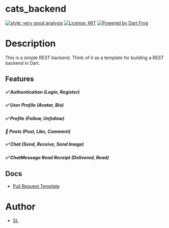 # cats_backend

[![style: very good analysis][very_good_analysis_badge]][very_good_analysis_link]
[![License: MIT][license_badge]][license_link]
[![Powered by Dart Frog](https://img.shields.io/endpoint?url=https://tinyurl.com/dartfrog-badge)](https://dartfrog.vgv.dev)

# Description
This is a simple REST backend.
Think of it as a template for building a REST backend in Dart.


## Features
##### ✅ Authentication (*Login, Register*)
##### ✅ User Profile (*Avatar, Bio*)
##### ✅ Profile (*Follow, Unfollow*)
##### 🚧 Posts (*Post, Like, Comment*)
##### ✅ Chat (*Send, Receive, Send Image*)
##### ✅ ChatMessage Read Receipt (*Delivered, Read*)

## Docs

- [Pull Request Template](/docs/pull_request_template.md)

# Author
- [St.](https://github.com/MikkyBoy357)

[license_badge]: https://img.shields.io/badge/license-MIT-blue.svg
[license_link]: https://opensource.org/licenses/MIT
[very_good_analysis_badge]: https://img.shields.io/badge/style-very_good_analysis-B22C89.svg
[very_good_analysis_link]: https://pub.dev/packages/very_good_analysis